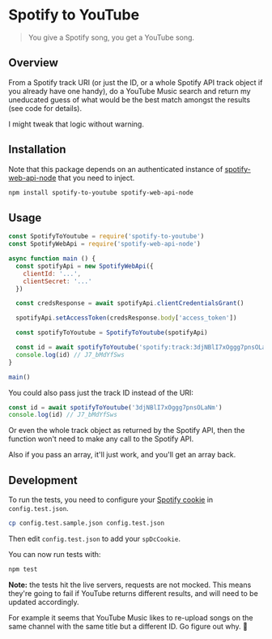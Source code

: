 # Spotify to YouTube

> You give a Spotify song, you get a YouTube song.

## Overview

From a Spotify track URI (or just the ID, or a whole Spotify API track
object if you already have one handy), do a YouTube Music search and
return my uneducated guess of what would be the best match amongst the
results (see code for details).

I might tweak that logic without warning.

## Installation

Note that this package depends on an authenticated instance of
[spotify-web-api-node] that you need to inject.

[spotify-web-api-node]: https://github.com/thelinmichael/spotify-web-api-node

```sh
npm install spotify-to-youtube spotify-web-api-node
```

## Usage

```js
const SpotifyToYoutube = require('spotify-to-youtube')
const SpotifyWebApi = require('spotify-web-api-node')

async function main () {
  const spotifyApi = new SpotifyWebApi({
    clientId: '...',
    clientSecret: '...'
  })

  const credsResponse = await spotifyApi.clientCredentialsGrant()

  spotifyApi.setAccessToken(credsResponse.body['access_token'])

  const spotifyToYoutube = SpotifyToYoutube(spotifyApi)

  const id = await spotifyToYoutube('spotify:track:3djNBlI7xOggg7pnsOLaNm')
  console.log(id) // J7_bMdYfSws
}

main()
```

You could also pass just the track ID instead of the URI:

```js
const id = await spotifyToYoutube('3djNBlI7xOggg7pnsOLaNm')
console.log(id) // J7_bMdYfSws
```

Or even the whole track object as returned by the Spotify API, then the
function won't need to make any call to the Spotify API.

Also if you pass an array, it'll just work, and you'll get an array back.

## Development

To run the tests, you need to configure your [Spotify cookie](https://github.com/valeriangalliat/spotify-buddylist#sp_dc-cookie)
in `config.test.json`.

```sh
cp config.test.sample.json config.test.json
```

Then edit `config.test.json` to add your `spDcCookie`.

You can now run tests with:

```sh
npm test
```

**Note:** the tests hit the live servers, requests are not mocked. This
means they're going to fail if YouTube returns different results, and
will need to be updated accordingly.

For example it seems that YouTube Music likes to re-upload songs on the
same channel with the same title but a different ID. Go figure out why. 🤷
